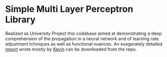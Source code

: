 # Simple Multi Layer Perceptron Library

Realized as University Project this codebase aimed at demonstrating a deep comprehension of the propagation in a neural network and of learning rate adjustment tchniques as well as functional nuances. An exagerately detailed [report](https://github.com/Gianeh/MLP/blob/master/report.pdf) wrote mostly by [Kevin](https://www.linkedin.com/in/kevin-gagliano-0703a12a3/) can be downloaded from the repo.